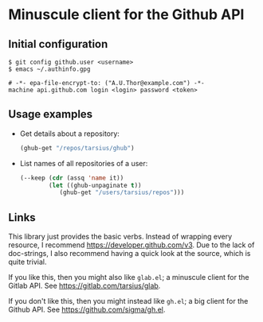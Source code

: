 Minuscule client for the Github API
===================================

Initial configuration
---------------------

```shell
$ git config github.user <username>
$ emacs ~/.authinfo.gpg
```

```
# -*- epa-file-encrypt-to: ("A.U.Thor@example.com") -*-
machine api.github.com login <login> password <token>
```

Usage examples
--------------

* Get details about a repository:

  ```lisp
  (ghub-get "/repos/tarsius/ghub")
  ```

* List names of all repositories of a user:

  ```lisp
  (--keep (cdr (assq 'name it))
          (let ((ghub-unpaginate t))
             (ghub-get "/users/tarsius/repos")))
  ```

Links
-----

This library just provides the basic verbs.  Instead of wrapping
every resource, I recommend https://developer.github.com/v3.  Due
to the lack of doc-strings, I also recommend having a quick look
at the source, which is quite trivial.

If you like this, then you might also like `glab.el`; a minuscule
client for the Gitlab API.  See https://gitlab.com/tarsius/glab.

If you don't like this, then you might instead like `gh.el`; a big
client for the Github API.  See https://github.com/sigma/gh.el.
